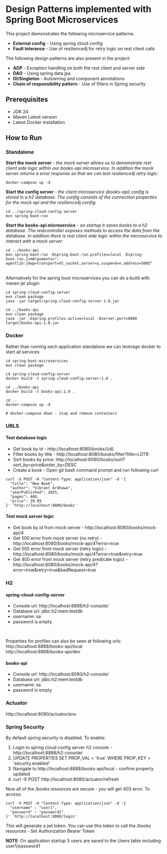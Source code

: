 # Design Patterns implemented with Spring Boot Microservices

This project demonstrates the following microservice patterns:
* **External config** - Using spring cloud config
* **Fault tolerance** - Use of resilience4j for retry logic on rest client calls

The following design patterns are also present in the project:
* **AOP** - Exception handling on both the rest client and server side
* **DAO** - Using spring data jpa
* **DI/Singleton** - Autowiring and component annotations
* **Chain of responsibility pattern** - Use of filters in Spring security

## Prerequisites

* JDK 24
* Maven Latest version
* Latest Docker installation

## How to Run

### Standalone
**Start the mock server**  *- the mock server allows us to demonstrate rest client side logic within our books-api microservice.  In addition the mock server returns a error response so that we can test resilience4j retry logic*:
```
docker-compose up -d
```
**Start the config server**  *- the client microservice (books-api) config is stored in a h2 database.  The config consists of the connection properties for the mock api and the resilience4j config*:
```
cd ../spring-cloud-config-server
mvn spring-boot:run
```
**Start the books-api microservice**  *- on startup it saves books to a h2 database.  The restcontroller exposes methods to access the data from the database.  In addition there is rest client side logic within the microservice to interact with a mock server*:
```
cd ../books-api
mvn spring-boot:run -Dspring-boot.run.profiles=local -Dspring-boot.run.jvmArguments="-agentlib:jdwp=transport=dt_socket,server=y,suspend=n,address=5005" 
```

<br/>Alternatively for the spring boot microservices you can do a build with maven jar plugin
```
cd spring-cloud-config-server
mvn clean package 
java -jar target/spring-cloud-config-server-1.0.jar

cd ../books-api
mvn clean package 
java -jar -Dspring.profiles.active=local -Dserver.port=8080 target/books-api-1.0.jar
```

### Docker
Rather than running each application standalone we can leverage docker to start all services
```
cd spring-boot-microservices
mvn clean package

cd spring-cloud-config-server
docker build -t spring-cloud-config-server:1.0 .

cd ../books-api
docker build -t books-api:1.0 .

cd ..
docker-compose up -d 

# docker-compose down - stop and remove containers
```

### URLS

#### Test database logic
* Get book by id - http://localhost:8080/books/{id}
* Filter books by title - http://localhost:8080/books/filter?title=LOTR
* Sort books by price: http://localhost:8080/books/sort?sort_by=price&order_by=DESC
* Create a book - Open git bash command prompt and run following curl
```
curl -X POST -H "Content-Type: application/json" -d '{
  "title": "New Book",
  "author": "Vikrant Ardhawa",
  "yearPublished": 2025,
  "pages": 400,
  "price": 39.99
}' 'http://localhost:8080/books'
```

#### Test mock server logic
* Get book by id from mock server - http://localhost:8080/books/mock-api/4
* Get 500 error from mock server (no retry) - http://localhost:8080/books/mock-api/4?error=true
* Get 500 error from mock server (retry logic) - http://localhost:8080/books/mock-api/4?error=true&retry=true
* Get 400 error from mock server (retry predicate logic) -   http://localhost:8080/books/mock-api/4?error=true&retry=true&badRequest=true

### H2

#### spring-cloud-config-server
* Console url: http://localhost:8888/h2-console/  
* Database url: jdbc:h2:mem:testdb  
* username: sa  
* password is empty
<br/>

Properties for profiles can also be seen at following urls:<br/>
http://localhost:8888/books-api/local <br/>
http://localhost:8888/books-api/dev

#### books-api
* Console url: http://localhost:8080/h2-console/  
* Database url: jdbc:h2:mem:testdb
* username: sa
* password is empty

### Actuator
http://localhost:8080/actuator/env

### Spring Security

By default spring security is disabled. To enable:
1. Login to spring cloud config server h2 console - http://localhost:8888/h2-console/
2. UPDATE PROPERTIES SET PROP_VAL = 'true' WHERE PROP_KEY = 'security.enabled'
3. Navigate to http://localhost:8888/books-api/local - confirm property updated
4. curl -X POST http://localhost:8080/actuator/refresh

Now all of the /books resources are secure - you will get 403 error. To access:
```
curl -X POST -H "Content-Type: application/json" -d '{
  "username" : "user1",
  "password" : "password1"
}' 'http://localhost:8080/login'
```

This will generate a jwt token.  You can use this token to call the /books resources - Set Authorization Bearer Token

**NOTE**: On application startup 3 users are saved to the Users table including user1/password1